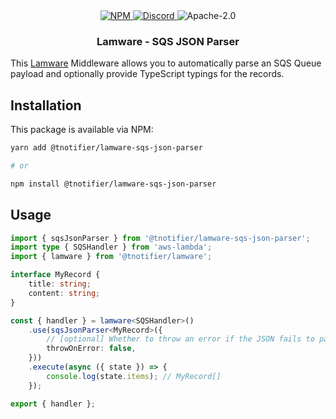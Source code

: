 <div align="center">
    <a href="https://www.npmjs.com/package/@tnotifier/lamware-sqs-json-parser" target="_blank">
        <img src="https://img.shields.io/npm/v/@tnotifier/lamware-sqs-json-parser?style=flat-square" alt="NPM" />
    </a>
    <a href="https://discord.gg/XMrHXtN" target="_blank">
        <img src="https://img.shields.io/discord/123906549860139008?color=7289DA&label=discord&logo=discord&logoColor=FFFFFF&style=flat-square" alt="Discord" />
    </a>
    <img src="https://img.shields.io/npm/l/@tnotifier/lamware-sqs-json-parser?style=flat-square" alt="Apache-2.0" />
    <h3>Lamware - SQS JSON Parser</h3>
</div>

This [Lamware](https://github.com/tnotifier/lamware) Middleware allows you to automatically parse an SQS Queue payload and optionally provide TypeScript typings for the records.

## Installation

This package is available via NPM:

```bash
yarn add @tnotifier/lamware-sqs-json-parser

# or

npm install @tnotifier/lamware-sqs-json-parser
```

## Usage

```typescript
import { sqsJsonParser } from '@tnotifier/lamware-sqs-json-parser';
import type { SQSHandler } from 'aws-lambda';
import { lamware } from '@tnotifier/lamware';

interface MyRecord {
    title: string;
    content: string;
}

const { handler } = lamware<SQSHandler>()
    .use(sqsJsonParser<MyRecord>({
        // [optional] Whether to throw an error if the JSON fails to parse (default: true)
        throwOnError: false,
    }))
    .execute(async ({ state }) => {
        console.log(state.items); // MyRecord[]
    });

export { handler };
```

